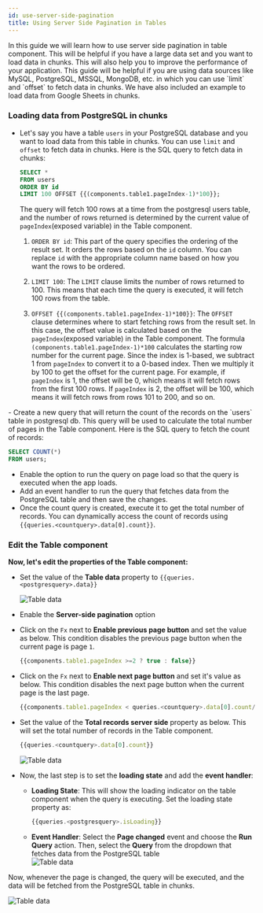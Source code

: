 ```yaml
---
id: use-server-side-pagination
title: Using Server Side Pagination in Tables
---
```


<div>
In this guide we will learn how to use server side pagination in table component. This will be helpful if you have a large data set and you want to load data in chunks. This will also help you to improve the performance of your application. This guide will be helpful if you are using data sources like MySQL, PostgreSQL, MSSQL, MongoDB, etc. in which you can use `limit` and `offset` to fetch data in chunks. We have also included an example to load data from Google Sheets in chunks.

</div>

<div>

### Loading data from PostgreSQL in chunks

- Let's say you have a table `users` in your PostgreSQL database and you want to load data from this table in chunks. You can use `limit` and `offset` to fetch data in chunks. Here is the SQL query to fetch data in chunks:
  ```sql title="PostgreSQL query"
  SELECT *
  FROM users
  ORDER BY id
  LIMIT 100 OFFSET {{(components.table1.pageIndex-1)*100}};
  ```
  
  The query will fetch 100 rows at a time from the postgresql users table, and the number of rows returned is determined by the current value of `pageIndex`(exposed variable) in the Table component.
  
  1. `ORDER BY id`: This part of the query specifies the ordering of the result set. It orders the rows based on the `id` column. You can replace `id` with the appropriate column name based on how you want the rows to be ordered.
  
  2. `LIMIT 100`: The `LIMIT` clause limits the number of rows returned to 100. This means that each time the query is executed, it will fetch 100 rows from the table.
  
  3. `OFFSET {{(components.table1.pageIndex-1)*100}}`: The `OFFSET` clause determines where to start fetching rows from the result set. In this case, the offset value is calculated based on the `pageIndex`(exposed variable) in the Table component. The formula `(components.table1.pageIndex-1)*100` calculates the starting row number for the current page. Since the index is 1-based, we subtract 1 from `pageIndex` to convert it to a 0-based index. Then we multiply it by 100 to get the offset for the current page. For example, if `pageIndex` is 1, the offset will be 0, which means it will fetch rows from the first 100 rows. If `pageIndex` is 2, the offset will be 100, which means it will fetch rows from rows 101 to 200, and so on.

</div>

<div>
- Create a new query that will return the count of the records on the `users` table in postgresql db. This query will be used to calculate the total number of pages in the Table component. Here is the SQL query to fetch the count of records:
  
  ```sql
  SELECT COUNT(*)
  FROM users;
  ```
  
  - Enable the option to run the query on page load so that the query is executed when the app loads.
  - Add an event handler to run the query that fetches data from the PostgreSQL table and then save the changes.
  - Once the count query is created, execute it to get the total number of records. You can dynamically access the count of records using `{{queries.<countquery>.data[0].count}}`.

</div>

### Edit the Table component

**Now, let's edit the properties of the Table component:**

- Set the value of the **Table data** property to `{{queries.<postgresquery>.data}}`
  <div style={{textAlign: 'center'}}>
    <img style={{ border:'0', marginBottom:'15px', borderRadius:'5px', boxShadow: '0px 1px 3px rgba(0, 0, 0, 0.2)' }} className="screenshot-full" src="/img/how-to/server-side/data.png" alt="Table data" />
  </div>
  
- Enable the **Server-side pagination** option
- Click on the `Fx` next to **Enable previous page button** and set the value as below. This condition disables the previous page button when the current page is page `1`.
  ```js
  {{components.table1.pageIndex >=2 ? true : false}}
  ```
- Click on the `Fx` next to **Enable next page button** and set it's value as below. This condition disables the next page button when the current page is the last page.
   ```js
   {{components.table1.pageIndex < queries.<countquery>.data[0].count/100 ? true : false}}
   ```
- Set the value of the **Total records server side** property as below. This will set the total number of records in the Table component. 
   ```js
   {{queries.<countquery>.data[0].count}}
   ```
  <div style={{textAlign: 'center'}}>
    <img style={{ border:'0', marginBottom:'15px', borderRadius:'5px', boxShadow: '0px 1px 3px rgba(0, 0, 0, 0.2)' }} className="screenshot-full" src="/img/how-to/server-side/pagination.png" alt="Table data" />
  </div>

- Now, the last step is to set the **loading state** and add the **event handler**:
   - **Loading State**: This will show the loading indicator on the table component when the query is executing. Set the loading state property as:
     ```js
     {{queries.<postgresquery>.isLoading}}
     ```
   - **Event Handler**: Select the **Page changed** event and choose the **Run Query** action. Then, select the **Query** from the dropdown that fetches data from the PostgreSQL table
     <div style={{textAlign: 'center'}}>
      <img style={{ border:'0', marginBottom:'15px', borderRadius:'5px', boxShadow: '0px 1px 3px rgba(0, 0, 0, 0.2)' }} className="screenshot-full" src="/img/how-to/server-side/event.png" alt="Table data" />
     </div>

Now, whenever the page is changed, the query will be executed, and the data will be fetched from the PostgreSQL table in chunks.

  <div style={{textAlign: 'center'}}>
    <img style={{ border:'0', marginBottom:'15px', borderRadius:'5px', boxShadow: '0px 1px 3px rgba(0, 0, 0, 0.2)' }} className="screenshot-full" src="/img/how-to/server-side/change.gif" alt="Table data" />
  </div>
